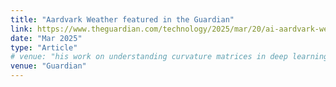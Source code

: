 ```yaml
---
title: "Aardvark Weather featured in the Guardian"
link: https://www.theguardian.com/technology/2025/mar/20/ai-aardvark-weather-prediction-forecasting-artificial-intelligence
date: "Mar 2025"
type: "Article"
# venue: "his work on understanding curvature matrices in deep learning"
venue: "Guardian"
---
```

